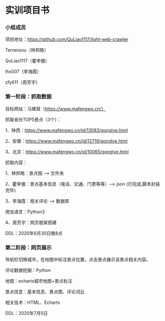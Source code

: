 # 实训项目书

### 小组成员

项目地址：https://github.com/QuLiao1117/light-web-crawler

Terrensou（林邦皓）

QuLiao1117（瞿李傲）

lhx007（李海霞）

zfy611（周芳宇）



### 第一阶段：抓取数据

目标网站：马蜂窝（https://www.mafengwo.cn/）

抓取省份TOP5景点（3个）：

1、陕西：https://www.mafengwo.cn/jd/13083/gonglve.html

2、安徽：https://www.mafengwo.cn/jd/12719/gonglve.html

3、北京：https://www.mafengwo.cn/jd/10065/gonglve.html

抓取内容：

1、林邦皓：景点图 --> 文件夹

2、瞿李傲：景点基本信息（电话、交通、门票等等）--> json (已完成,脚本封装完毕)

3、李海霞：相关评论 --> 数据库

爬虫语言：Python3



4、周芳宇：网页框架搭建

DDL：2020年6月30日晚8点



### 第二阶段：网页展示

导航栏切换城市，在地图中标注景点位置，点击景点展示该景点相关内容。

评论数据挖掘：Python

地图：echarts城市地图+景点标注

景点信息：基本信息、景点图、评论词云

相关技术：HTML、Echarts

DDL：2020年7月5日

